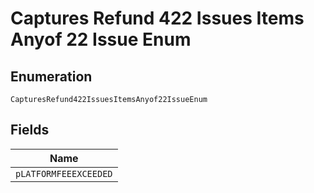 
# Captures Refund 422 Issues Items Anyof 22 Issue Enum

## Enumeration

`CapturesRefund422IssuesItemsAnyof22IssueEnum`

## Fields

| Name |
|  --- |
| `pLATFORMFEEEXCEEDED` |

